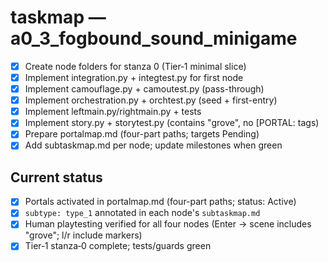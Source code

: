 # taskmap — a0_3_fogbound_sound_minigame

- [x] Create node folders for stanza 0 (Tier‑1 minimal slice)
- [x] Implement integration.py + integtest.py for first node
- [x] Implement camouflage.py + camoutest.py (pass-through)
- [x] Implement orchestration.py + orchtest.py (seed + first-entry)
- [x] Implement leftmain.py/rightmain.py + tests
- [x] Implement story.py + storytest.py (contains "grove", no [PORTAL: tags)
- [x] Prepare portalmap.md (four-part paths; targets Pending)
- [x] Add subtaskmap.md per node; update milestones when green

## Current status

- [x] Portals activated in portalmap.md (four-part paths; status: Active)
- [x] `subtype: type_1` annotated in each node's `subtaskmap.md`
- [x] Human playtesting verified for all four nodes (Enter → scene includes "grove"; l/r include markers)
- [x] Tier‑1 stanza‑0 complete; tests/guards green
